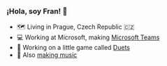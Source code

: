 ### ¡Hola, soy Fran! 👋
- 🗺 Living in Prague, Czech Republic 🇨🇿
- 💻 Working at Microsoft, making [Microsoft Teams](https://www.microsoft.com/en/microsoft-365/microsoft-teams/group-chat-software)
- 👾 Working on a little game called [Duets](https://github.com/sleepyfran/duets)
- 🎸 Also [making music](https://twistedfaceoffadingbeauty.bandcamp.com/)
